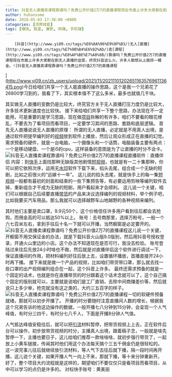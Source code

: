 ```yaml
---
title: 抖音无人直播卖课程靠谱吗？免费公开价值2万7的直播课程现在市面上许多大佬都在割无人直播的韭菜，终究抖音这么火，许多人都想从上面捞一桶金。今日给咱们共享一个无人能直播的操作思路，这个是我一个兄弟花了26800学习到的，我看了下，其实根本值不了这么多米，最多也就值几千块。
author: huhansome
date: 2020-05-03 17:38:00 +0800
categories: [流弊技能]
tags: [赚钱, 致富, 兼职, 网赚, 手机赚]
---
```



        [抖音](http://www.yi09.cn/tags/%E6%8A%96%E9%9F%B3/)无人[直播](http://www.yi09.cn/tags/%E7%9B%B4%E6%92%AD/)卖[课程](http://www.yi09.cn/tags/%E8%AF%BE%E7%A8%8B/)靠谱吗？免费公开价值2万7的直播课程现在市面上许多大佬都在割无人直播的韭菜，终究抖音这么火，许多人都想从上面捞一桶金。![抖音无人直播卖课程靠谱吗？免费公开价值2万7的直播课程
](http://www.yi09.cn/zb_users/upload/2021/11/20211101202651163576961136415.png)今日给咱们共享一个无人能直播的操作思路，这个是我一个兄弟花了26800学习到的，我看了下，其实根本值不了这么多米，最多也就值几千块。

其实做无人直播的变数仍是比较大，终究官方关于无人直播打压力度仍是比较大，许多技术更新速度也比较快。
接下来给咱们共享一下整个思路，办法现在不一定能用，可是重要的是学习思路，现在做[项目](http://www.yi09.cn/tags/%E9%A1%B9%E7%9B%AE/)拆解的有许多，咱们不要看的眼花缭乱，不要去为了看项目而看项目，一定要学习其间的思路、套路和底层逻辑。
首先无人直播说说无人直播的原理：
所谓的无人直播，必定就是不用真人出境，是通过软件把提早编列好的[视频](http://www.yi09.cn/tags/shipin/)放到软件上播放，然后让观众形成正在直播的幻觉。
需求预备的硬件，就是一台电脑，一个摄像头和一个话筒，电脑装备主要有两点：一个是移动硬盘、一个是i5的cpu，这样装备的意图是为了让直播的时分不会卡。![抖音无人直播卖课程靠谱吗？免费公开价值2万7的直播课程
](http://www.yi09.cn/zb_users/upload/2021/11/20211101202656163576961693995.png)直播软件：直播伴侣
内容：到[快手](http://www.yi09.cn/tags/%E5%BF%AB%E6%89%8B/)上面找那种无缺版其他剧情[短视频](http://www.yi09.cn/tags/%E7%9F%AD%E8%A7%86%E9%A2%91/)，也就是有一二十集那种，你可以把它依照次序，运用无[水印](http://www.yi09.cn/tags/shuiyin/)软件下载下来，掐头去尾，组合成一个无缺的短剧，比如之前很火的“远嫁十一年”。
这儿说的掐头去尾，就是快手上的每一集[短视频](http://www.yi09.cn/tags/%E7%9F%AD%E8%A7%86%E9%A2%91/
"短视频")一般都有最初的封面和结束的一些下集预告等，有必要运用剪映等编列软件去掉，重新组合才干成为无缺的短剧，用户看起来才会顺利。
这儿说一个关键，咱们可以根据自己后续要直播[带货](http://www.yi09.cn/tags/%E5%B8%A6%E8%B4%A7/)的产品来决议选择编列的视频材料，举个例子吧，比如我要买汽车用品，那么我就可以选择越野车山地越野的各种视频来编列。

其时他们主要是卖口罩，9.9元50个，这个价格信任许多用户看到往后都会去抢购，而佣金高的可以抵达50%以上。
账号：去号商那里，选择万粉号，一般一个六七百米左右，拿到手往后十名一下就可以开播，当然橱窗是必定要开的。![抖音无人直播卖课程靠谱吗？免费公开价值2万7的直播课程
](http://www.yi09.cn/zb_users/upload/2021/11/20211101202702163576962299389.png)这儿说一个关键，开橱窗不用交保证金的办法，就是下载抖音火山版9.0版别，然后用抖音号授权登录，开通火山里边的小店。这个办法不知道现在是否可行，我没去检验。
账号登陆过来往后先放24小时啥也不做，然后就是对直播伴侣这个软件进行调试一下，保证直播间的作用，把材料编列好往后放上去，设置循环播放，首播直接开24小时再下播。
接下来就是做一个产品的视频，比如咱们带货带口罩，那么就去找一些口罩的出产视频编列组合在一起，这个抖音上许多。
最终还需求预备的就是一个固定的话术，也就是你在直播带货的时分跟着这个话术念就可以了，这个自己搞个固定的版别就可以，主要就是说咱们是工厂直销，去除中间商赚差价等，然后就说只上多少单，抢完就没有这之类的，大约三五百字的样子。![抖音无人直播卖课程靠谱吗？免费公开价值2万7的直播课程
](http://www.yi09.cn/zb_users/upload/2021/11/20211101202704163576962483628.png)一切的软硬件预备就绪，那就可以初步开播了。
开播的时分要随时注意直播间人数的增长，根据我这个兄弟告诉的他这边操作的数据，一般开播七八分钟到15分钟，会呈现一个人气峰值，有时分三四千，有时分七八千人，下面是开播8分钟人气值。

人气抵达峰值安稳往后，就可以把[引流](http://www.yi09.cn/tags/%E5%BC%95%E6%B5%81/)材料暂停，把带货视频上上去，正在软件后台可以操作，初步放带货视频的时分，主播真人出境，跟着稿子念，一般就是啥先暂停一下，主播也要日子，这儿给咱们推荐一款啥啥啥，就初步强行带货了，一起放上小黄车链接，传闻其时他们用这个办法每天搞个三五千佣金仍是很轻松的。
这一波完事儿往后就继续放引流材料，等人气下去往后就下播，隔一段时间再开播，这儿说个关键，如果开播人气一向上不来，那就下播，等十来分钟重新开。
好了，整个项目大约流程就是这样的，期望咱们不要仅仅只是看项目而看项目，从中可以学习的点仍是许多的。 对标快手账号：黄美丽

  

